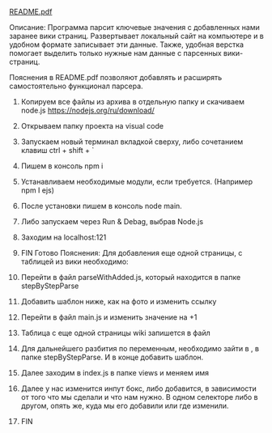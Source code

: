  [README.pdf](https://github.com/inrive/parse/files/10547397/README.pdf)


Описание:
Программа парсит ключевые значения с добавленных нами заранее вики страниц.
Развертывает локальный сайт на компьютере и в удобном формате записывает эти данные.
Также, удобная верстка помогает выделить только нужные нам данные с парсенных вики-страниц.

Пояснения в README.pdf позволяют добавлять и расширять самостоятельно функционал парсера.

1.	Копируем все файлы из архива в отдельную папку и скачиваем node.js https://nodejs.org/ru/download/
2.	Открываем папку проекта на visual code
 
3.	Запускаем новый терминал вкладкой сверху, либо сочетанием клавиш ctrl + shift + `
 
4.	Пишем в консоль npm i
5.	Устанавливаем необходимые модули, если требуется. (Например npm I ejs)
 
6.	После установки пишем в консоль node main. 
 
7.	Либо запускаем через Run & Debag, выбрав Node.js
8.	Заходим на localhost:121
9.	FIN
Готово
Пояснения:
Для добавления еще одной страницы, с таблицей из вики необходимо:
1.	 Перейти в файл parseWithAdded.js, который находится в папке stepByStepParse
2.	Добавить шаблон ниже, как на фото и изменить ссылку 
3.	Перейти в файл main.js и изменить значение на +1 
4.	Таблица с еще одной страницы wiki запишется в файл  
5.	Для дальнейшего разбития по переменным, необходимо зайти в  , в папке stepByStepParse. И в конце добавить шаблон.
 
6.	Далее заходим в index.js в папке views и меняем имя  
7.	 Далее у нас изменится инпут бокс, либо добавится, в зависимости от того что мы сделали и что нам нужно. В одном селекторе либо в другом, опять же, куда мы его добавили или где изменили.
8.	FIN
